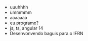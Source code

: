 - uuuhhhh
- ummmmm
- aaaaaaa
- eu programo?
- js, ts, angular 14
- Desenvonvendo baguis para o IFRN
